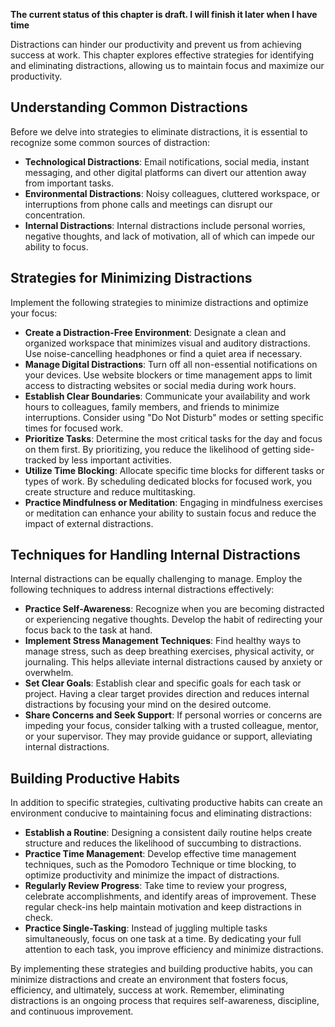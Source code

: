**The current status of this chapter is draft. I will finish it later when I have time**

Distractions can hinder our productivity and prevent us from achieving success at work. This chapter explores effective strategies for identifying and eliminating distractions, allowing us to maintain focus and maximize our productivity.

Understanding Common Distractions
---------------------------------

Before we delve into strategies to eliminate distractions, it is essential to recognize some common sources of distraction:

* **Technological Distractions**: Email notifications, social media, instant messaging, and other digital platforms can divert our attention away from important tasks.
* **Environmental Distractions**: Noisy colleagues, cluttered workspace, or interruptions from phone calls and meetings can disrupt our concentration.
* **Internal Distractions**: Internal distractions include personal worries, negative thoughts, and lack of motivation, all of which can impede our ability to focus.

Strategies for Minimizing Distractions
--------------------------------------

Implement the following strategies to minimize distractions and optimize your focus:

* **Create a Distraction-Free Environment**: Designate a clean and organized workspace that minimizes visual and auditory distractions. Use noise-cancelling headphones or find a quiet area if necessary.
* **Manage Digital Distractions**: Turn off all non-essential notifications on your devices. Use website blockers or time management apps to limit access to distracting websites or social media during work hours.
* **Establish Clear Boundaries**: Communicate your availability and work hours to colleagues, family members, and friends to minimize interruptions. Consider using "Do Not Disturb" modes or setting specific times for focused work.
* **Prioritize Tasks**: Determine the most critical tasks for the day and focus on them first. By prioritizing, you reduce the likelihood of getting side-tracked by less important activities.
* **Utilize Time Blocking**: Allocate specific time blocks for different tasks or types of work. By scheduling dedicated blocks for focused work, you create structure and reduce multitasking.
* **Practice Mindfulness or Meditation**: Engaging in mindfulness exercises or meditation can enhance your ability to sustain focus and reduce the impact of external distractions.

Techniques for Handling Internal Distractions
---------------------------------------------

Internal distractions can be equally challenging to manage. Employ the following techniques to address internal distractions effectively:

* **Practice Self-Awareness**: Recognize when you are becoming distracted or experiencing negative thoughts. Develop the habit of redirecting your focus back to the task at hand.
* **Implement Stress Management Techniques**: Find healthy ways to manage stress, such as deep breathing exercises, physical activity, or journaling. This helps alleviate internal distractions caused by anxiety or overwhelm.
* **Set Clear Goals**: Establish clear and specific goals for each task or project. Having a clear target provides direction and reduces internal distractions by focusing your mind on the desired outcome.
* **Share Concerns and Seek Support**: If personal worries or concerns are impeding your focus, consider talking with a trusted colleague, mentor, or your supervisor. They may provide guidance or support, alleviating internal distractions.

Building Productive Habits
--------------------------

In addition to specific strategies, cultivating productive habits can create an environment conducive to maintaining focus and eliminating distractions:

* **Establish a Routine**: Designing a consistent daily routine helps create structure and reduces the likelihood of succumbing to distractions.
* **Practice Time Management**: Develop effective time management techniques, such as the Pomodoro Technique or time blocking, to optimize productivity and minimize the impact of distractions.
* **Regularly Review Progress**: Take time to review your progress, celebrate accomplishments, and identify areas of improvement. These regular check-ins help maintain motivation and keep distractions in check.
* **Practice Single-Tasking**: Instead of juggling multiple tasks simultaneously, focus on one task at a time. By dedicating your full attention to each task, you improve efficiency and minimize distractions.

By implementing these strategies and building productive habits, you can minimize distractions and create an environment that fosters focus, efficiency, and ultimately, success at work. Remember, eliminating distractions is an ongoing process that requires self-awareness, discipline, and continuous improvement.
